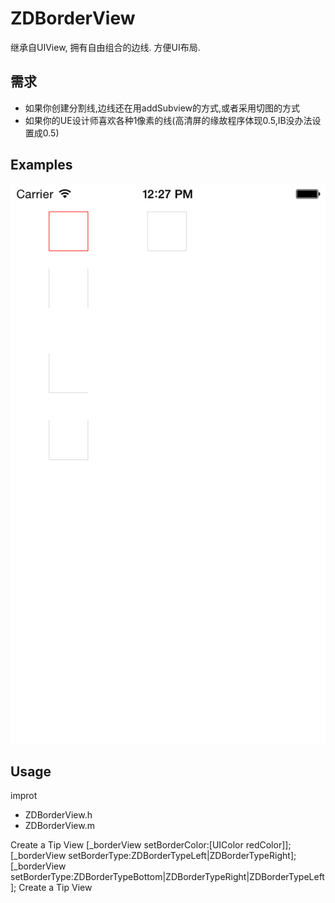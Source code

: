 # ZDBorderView
继承自UIView, 拥有自由组合的边线. 方便UI布局.


## 需求

* 如果你创建分割线,边线还在用addSubview的方式,或者采用切图的方式
* 如果你的UE设计师喜欢各种1像素的线(高清屏的缘故程序体现0.5,IB没办法设置成0.5)

## Examples
![Image](https://raw.githubusercontent.com/hai00jiao/ZDBorderView/master/IMG_1.png)

## Usage

improt
* ZDBorderView.h
* ZDBorderView.m


Create a Tip View
    [_borderView setBorderColor:[UIColor redColor]];
    [_borderView setBorderType:ZDBorderTypeLeft|ZDBorderTypeRight];
    [_borderView setBorderType:ZDBorderTypeBottom|ZDBorderTypeRight|ZDBorderTypeLeft];
Create a Tip View




